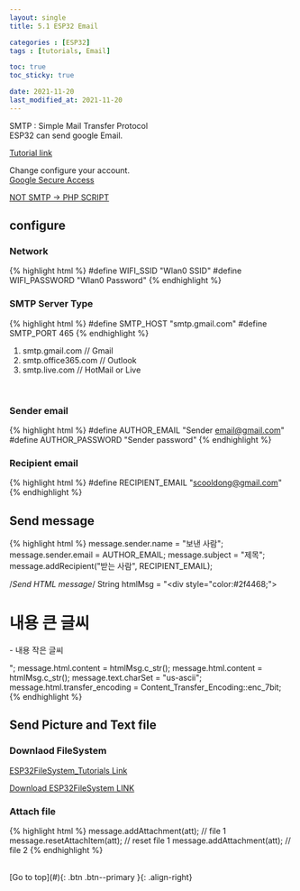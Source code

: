 ```yaml
---
layout: single
title: 5.1 ESP32 Email

categories : [ESP32]
tags : [tutorials, Email]

toc: true
toc_sticky: true

date: 2021-11-20
last_modified_at: 2021-11-20
---
```


SMTP : Simple Mail Transfer Protocol  
ESP32 can send google Email.
<br>


[Tutorial link](https://randomnerdtutorials.com/esp32-send-email-smtp-server-arduino-ide/)
<br>


Change configure your account.<br>
[Google Secure Access](https://myaccount.google.com/lesssecureapps)
<br>


[NOT SMTP -> PHP SCRIPT](https://randomnerdtutorials.com/esp32-esp8266-send-email-notification/) 
<br>

## configure


### Network
{% highlight html %}
#define WIFI_SSID "Wlan0 SSID"
#define WIFI_PASSWORD "Wlan0 Password"
{% endhighlight %}

### SMTP Server Type
{% highlight html %}
#define SMTP_HOST "smtp.gmail.com"
#define SMTP_PORT 465
{% endhighlight %}
<br>
1. smtp.gmail.com       // Gmail  
2. smtp.office365.com   // Outlook  
3. smtp.live.com        // HotMail or Live  
<br> 

### Sender email
{% highlight html %}
#define AUTHOR_EMAIL "Sender email@gmail.com"
#define AUTHOR_PASSWORD "Sender password"
{% endhighlight %}


### Recipient email
{% highlight html %}
#define RECIPIENT_EMAIL "scooldong@gmail.com"
{% endhighlight %}

## Send message
{% highlight html %}
  message.sender.name = "보낸 사람";
  message.sender.email = AUTHOR_EMAIL;
  message.subject = "제목";
  message.addRecipient("받는 사람", RECIPIENT_EMAIL);

  /*Send HTML message*/
  String htmlMsg = "<div style=\"color:#2f4468;\"><h1>내용 큰 글씨</h1><p>- 내용 작은 글씨</p></div>";
  message.html.content = htmlMsg.c_str();
  message.html.content = htmlMsg.c_str();
  message.text.charSet = "us-ascii";
  message.html.transfer_encoding = Content_Transfer_Encoding::enc_7bit;
{% endhighlight %}
<br>

## Send Picture and Text file

### Downlaod FileSystem

[ESP32FileSystem_Tutorials Link](https://randomnerdtutorials.com/install-esp32-filesystem-uploader-arduino-ide/)
<br>

[Download ESP32FileSystem LINK](https://github.com/me-no-dev/arduino-esp32fs-plugin/releases/)
<br>

### Attach file
{% highlight html %}
message.addAttachment(att);     // file 1
message.resetAttachItem(att);   // reset file 1
message.addAttachment(att);     // file 2
{% endhighlight %}


<br>
[Go to top](#){: .btn .btn--primary }{: .align-right}